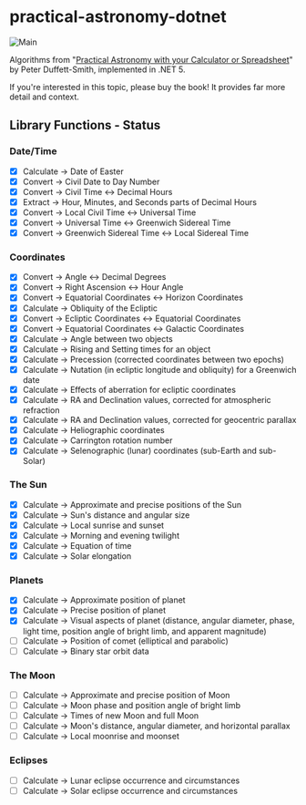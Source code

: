 # practical-astronomy-dotnet

![Main](https://github.com/jfcarr-astronomy/practical-astronomy-dotnet/workflows/Build-Test/badge.svg)

Algorithms from "[Practical Astronomy with your Calculator or Spreadsheet](https://www.amazon.com/Practical-Astronomy-your-Calculator-Spreadsheet/dp/1108436072)" by Peter Duffett-Smith, implemented in .NET 5.

If you're interested in this topic, please buy the book! It provides far more detail and context.

## Library Functions - Status

### Date/Time

- [x] Calculate -> Date of Easter
- [x] Convert -> Civil Date to Day Number
- [x] Convert -> Civil Time <-> Decimal Hours
- [x] Extract -> Hour, Minutes, and Seconds parts of Decimal Hours
- [x] Convert -> Local Civil Time <-> Universal Time
- [x] Convert -> Universal Time <-> Greenwich Sidereal Time
- [x] Convert -> Greenwich Sidereal Time <-> Local Sidereal Time

### Coordinates

- [x] Convert -> Angle <-> Decimal Degrees
- [x] Convert -> Right Ascension <-> Hour Angle
- [x] Convert -> Equatorial Coordinates <-> Horizon Coordinates
- [x] Calculate -> Obliquity of the Ecliptic
- [x] Convert -> Ecliptic Coordinates <-> Equatorial Coordinates
- [x] Convert -> Equatorial Coordinates <-> Galactic Coordinates
- [x] Calculate -> Angle between two objects
- [x] Calculate -> Rising and Setting times for an object
- [x] Calculate -> Precession (corrected coordinates between two epochs)
- [x] Calculate -> Nutation (in ecliptic longitude and obliquity) for a Greenwich date
- [x] Calculate -> Effects of aberration for ecliptic coordinates
- [x] Calculate -> RA and Declination values, corrected for atmospheric refraction
- [x] Calculate -> RA and Declination values, corrected for geocentric parallax
- [x] Calculate -> Heliographic coordinates
- [x] Calculate -> Carrington rotation number
- [x] Calculate -> Selenographic (lunar) coordinates (sub-Earth and sub-Solar)

### The Sun

- [x] Calculate -> Approximate and precise positions of the Sun
- [x] Calculate -> Sun's distance and angular size
- [x] Calculate -> Local sunrise and sunset
- [x] Calculate -> Morning and evening twilight
- [x] Calculate -> Equation of time
- [x] Calculate -> Solar elongation

### Planets

- [x] Calculate -> Approximate position of planet
- [x] Calculate -> Precise position of planet
- [x] Calculate -> Visual aspects of planet (distance, angular diameter, phase, light time, position angle of bright limb, and apparent magnitude)
- [ ] Calculate -> Position of comet (elliptical and parabolic)
- [ ] Calculate -> Binary star orbit data

### The Moon

- [ ] Calculate -> Approximate and precise position of Moon
- [ ] Calculate -> Moon phase and position angle of bright limb
- [ ] Calculate -> Times of new Moon and full Moon
- [ ] Calculate -> Moon's distance, angular diameter, and horizontal parallax
- [ ] Calculate -> Local moonrise and moonset

### Eclipses

- [ ] Calculate -> Lunar eclipse occurrence and circumstances
- [ ] Calculate -> Solar eclipse occurrence and circumstances
